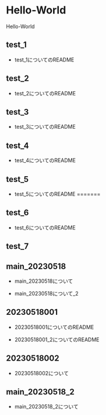 # Hello-World
Hello-World
## test_1
- test_1についてのREADME
## test_2
- test_2についてのREADME
## test_3
- test_3についてのREADME
## test_4
- test_4についてのREADME
## test_5
- test_5についてのREADME
=======
## test_6
- test_6についてのREADME
## test_7
## main_20230518
- main_20230518について

- main_20230518について_2
## 20230518001
- 20230518001についてのREADME



- 20230518001_2についてのREADME

## 20230518002
- 20230518002について

## main_20230518_2
- main_20230518_2について
